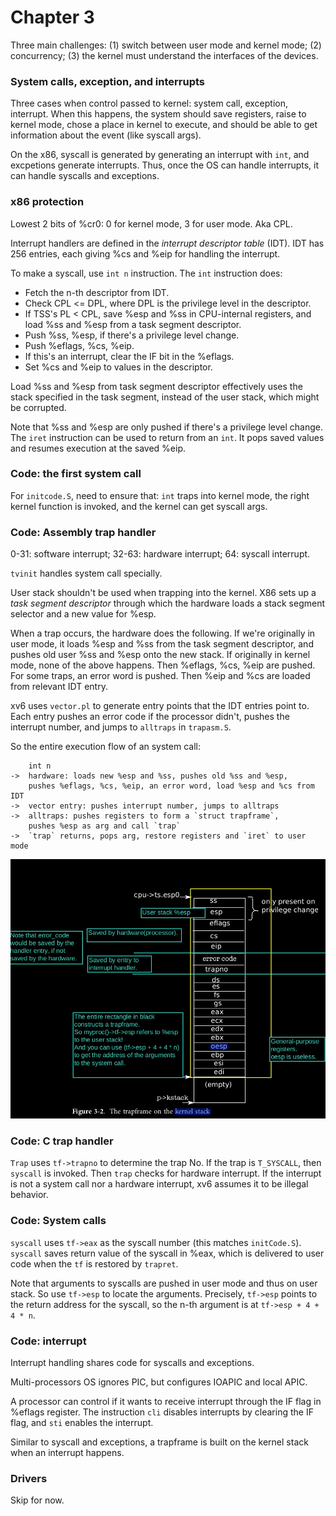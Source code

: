 # Chapter 3

Three main challenges: (1) switch between user mode and kernel mode; (2) concurrency; (3) the kernel must understand the interfaces of the devices. 

### System calls, exception, and interrupts

Three cases when control passed to kernel: system call, exception, interrupt. When this happens, the system should save registers, raise to kernel mode, chose a place in kernel to execute, and should be able to get information about the event (like syscall args).

On the x86, syscall is generated by generating an interrupt with `int`, and excpetions generate interrupts. Thus, once the OS can handle interrupts, it can handle syscalls and exceptions.

### x86 protection

Lowest 2 bits of %cr0: 0 for kernel mode, 3 for user mode. Aka CPL.

Interrupt handlers are defined in the *interrupt descriptor table* (IDT). IDT has 256 entries, each giving %cs and %eip for handling the interrupt.

To make a syscall, use `int n` instruction. The `int` instruction does:

- Fetch the n-th descriptor from IDT.
- Check CPL <= DPL, where DPL is the privilege level in the descriptor.
- If TSS's PL < CPL, save %esp and %ss in CPU-internal registers, and load %ss and %esp from a task segment descriptor.
- Push %ss, %esp, if there's a privilege level change.
- Push %eflags, %cs, %eip.
- If this's an interrupt, clear the IF bit in the %eflags.
- Set %cs and %eip to values in the descriptor.

Load  %ss and %esp from task segment descriptor effectively uses the stack specified in the task segment, instead of the user stack, which might be corrupted.

Note that %ss and %esp are only pushed if there's a privilege level change. The `iret` instruction can be used to return from an `int`. It pops saved values and resumes execution at the saved %eip.

### Code: the first system call

For `initcode.S`, need to ensure that: `int` traps into kernel mode, the right kernel function is invoked, and the kernel can get syscall args.

### Code: Assembly trap handler

0-31: software interrupt; 32-63: hardware interrupt; 64: syscall interrupt.

`tvinit` handles system call specially.

User stack shouldn't be used when trapping into the kernel. X86 sets up a *task segment descriptor* through which the hardware loads a stack segment selector and a new value for %esp.

When a trap occurs, the hardware does the following. If we're originally in user mode, it loads %esp and %ss from the task segment descriptor, and pushes old user %ss and %esp onto the new stack. If originally in kernel mode, none of the above happens. Then %eflags, %cs, %eip are pushed. For some traps, an error word is pushed. Then %eip and %cs are loaded from relevant IDT entry. 

xv6 uses `vector.pl` to generate entry points that the IDT entries point to. Each entry pushes an error code if the processor didn't, pushes the interrupt number, and jumps to `alltraps` in `trapasm.S`.

So the entire execution flow of an system call:

```
	int n
-> 	hardware: loads new %esp and %ss, pushes old %ss and %esp,
	pushes %eflags, %cs, %eip, an error word, load %esp and %cs from IDT
-> 	vector entry: pushes interrupt number, jumps to alltraps
-> 	alltraps: pushes registers to form a `struct trapframe`,
	pushes %esp as arg and call `trap`
-> 	`trap` returns, pops arg, restore registers and `iret` to user mode
```

![trapframe](./trapframe.jpg)

### Code: C trap handler

`Trap` uses `tf->trapno` to determine the trap No. If the trap is `T_SYSCALL`, then `syscall` is invoked. Then `trap` checks for hardware interrupt. If the interrupt is not a system call nor a hardware interrupt, xv6 assumes it to be illegal behavior.

### Code: System calls

`syscall` uses `tf->eax` as the syscall number (this matches `initCode.S`). `syscall` saves return value of the syscall in %eax, which is delivered to user code when the `tf` is restored by `trapret`. 

Note that arguments to syscalls are pushed in user mode and thus on user stack. So use `tf->esp` to locate the arguments. Precisely, `tf->esp` points to the return address for the syscall, so the n-th argument is at `tf->esp + 4 + 4 * n`.

### Code: interrupt

Interrupt handling shares code for syscalls and exceptions.

Multi-processors OS ignores PIC, but configures IOAPIC and local APIC.

A processor can control if it wants to receive interrupt through the IF flag in %eflags register. The instruction `cli` disables interrupts by clearing the IF flag, and `sti` enables the interrupt. 

Similar to syscall and exceptions, a trapframe is built on the kernel stack when an interrupt happens.

### Drivers

Skip for now.

